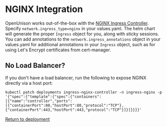 # NGINX Integration

OpenUnison works out-of-the-box with the [NGINX Ingress Controller](https://kubernetes.github.io/ingress-nginx/).  Specify `network.ingress_type=nginx` in your values.yaml.  The
helm chart will generate the proper `Ingress` object for you, along with sticky sessions.  You can add annotations to the 
`network.ingress_annotations` object in your values.yaml for additional annotations in your `Ingress` object, such as for using Let's Encrypt certificates from cert-manager.

## No Load Balancer?

If you don't have a load balancer, run the following to expose NGINX directly via a host port:

```
kubectl patch deployments ingress-nginx-controller -n ingress-nginx -p '{"spec":{"template":{"spec":{"containers":[{"name":"controller","ports":[{"containerPort":80,"hostPort":80,"protocol":"TCP"},{"containerPort":443,"hostPort":443,"protocol":"TCP"}]}]}}}}'
```

[Return to deployment](../../deployauth#pre-requisites)